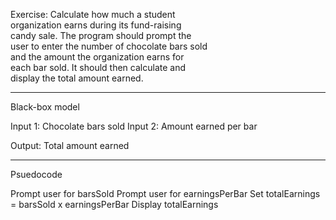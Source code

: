 Exercise: Calculate how much a student  
organization earns during its fund-raising  
candy sale. The program should prompt the  
user to enter the number of chocolate bars sold  
and the amount the organization earns for  
each bar sold. It should then calculate and  
display the total amount earned.  

********************************************

Black-box model

Input 1: Chocolate bars sold
Input 2: Amount earned per bar

Output: Total amount earned

********************************************

Psuedocode

Prompt user for barsSold
Prompt user for earningsPerBar
Set totalEarnings = barsSold x earningsPerBar
Display totalEarnings